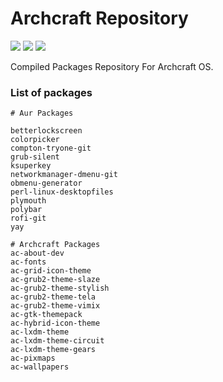 # Archcraft Repository

<p align="left">
  <img src="https://img.shields.io/badge/Status%3F-Active-Green?style=for-the-badge">
  <img src="https://img.shields.io/badge/AUR-Done-Blue?style=for-the-badge">
  <img src="https://img.shields.io/badge/Archcraft-Done-Blue?style=for-the-badge">
</p>

Compiled Packages Repository For Archcraft OS.

### List of packages

```
# Aur Packages

betterlockscreen
colorpicker
compton-tryone-git
grub-silent
ksuperkey
networkmanager-dmenu-git
obmenu-generator
perl-linux-desktopfiles
plymouth
polybar
rofi-git
yay

# Archcraft Packages
ac-about-dev
ac-fonts
ac-grid-icon-theme
ac-grub2-theme-slaze
ac-grub2-theme-stylish
ac-grub2-theme-tela
ac-grub2-theme-vimix
ac-gtk-themepack
ac-hybrid-icon-theme
ac-lxdm-theme
ac-lxdm-theme-circuit
ac-lxdm-theme-gears
ac-pixmaps
ac-wallpapers
```
